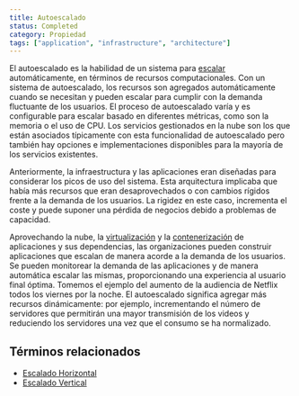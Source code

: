 ```yaml
---
title: Autoescalado
status: Completed
category: Propiedad
tags: ["application", "infrastructure", "architecture"]
---
```


El autoescalado es la habilidad de un sistema para [escalar](/scalability) automáticamente, en términos de recursos computacionales.
Con un sistema de autoescalado, los recursos son agregados automáticamente cuando se necesitan y pueden escalar para cumplir con la demanda fluctuante de los usuarios.
El proceso de autoescalado varía y es configurable para escalar basado en diferentes métricas, como son la memoria o el uso de CPU.
Los servicios gestionados en la nube son los que están asociados típicamente con esta funcionalidad de autoescalado
pero también hay opciones e implementaciones disponibles para la mayoría de los servicios existentes.

Anteriormente, la infraestructura y las aplicaciones eran diseñadas para considerar los picos de uso del sistema.
Esta arquitectura implicaba que había más recursos que eran desaprovechados o con cambios rígidos frente a la demanda de los usuarios.
La rigidez en este caso, incrementa el coste y puede suponer una pérdida de negocios debido a problemas de capacidad.

Aprovechando la nube, la [virtualización](/virtualization) y la [contenerización](/containerization/) de aplicaciones y sus dependencias,
las organizaciones pueden construir aplicaciones que escalan de manera acorde a la demanda de los usuarios.
Se pueden monitorear la demanda de las aplicaciones y de manera automática escalar las mismas, proporcionando una experiencia al usuario final óptima.
Tomemos el ejemplo del aumento de la audiencia de Netflix todos los viernes por la noche.
El autoescalado significa agregar más recursos dinámicamente: por ejemplo,
incrementando el número de servidores que permitirán una mayor transmisión de los videos y reduciendo los servidores una vez que el consumo se ha normalizado.

## Términos relacionados

* [Escalado Horizontal](/horizontal-scaling/)
* [Escalado Vertical](/vertical-scaling/)
